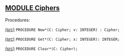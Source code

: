 
## [MODULE Ciphers](https://github.com/io-core/Crypto/blob/main/Ciphers.Mod)

Procedures:


[(src)](https://github.com/io-core/Crypto/blob/main/Ciphers.Mod#L15) `PROCEDURE New*(C: Cipher; v: INTEGER) : Cipher;`

[(src)](https://github.com/io-core/Crypto/blob/main/Ciphers.Mod#L25) `PROCEDURE Get*(C: Cipher; x: INTEGER): INTEGER;`

[(src)](https://github.com/io-core/Crypto/blob/main/Ciphers.Mod#L36) `PROCEDURE Clear*(C: Cipher);`
